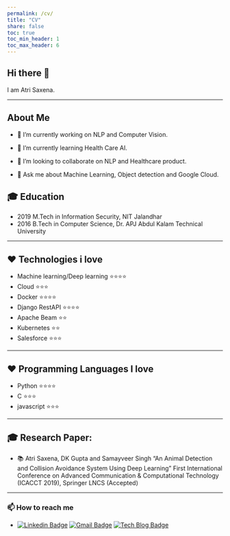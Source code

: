 ```yaml
---
permalink: /cv/
title: "CV"
share: false
toc: true
toc_min_header: 1
toc_max_header: 6
---
```


## Hi there 👋
I am Atri Saxena.

---

## About Me
- 🔭 I’m currently working on NLP and Computer Vision.

- 🌱 I’m currently learning Health Care AI. 

- 👯 I’m looking to collaborate on NLP and Healthcare product. 

- 💬 Ask me about Machine Learning, Object detection and Google Cloud.

## 🎓 Education
* 2019 M.Tech in Information Security, NIT Jalandhar
* 2016 B.Tech in Computer Science, Dr. APJ Abdul Kalam Technical University

---

## :heart: Technologies i love

  - Machine learning/Deep learning :star::star::star::star:
  - Cloud :star::star::star:
  - Docker :star::star::star::star:
  - Django RestAPI :star::star::star::star:
  - Apache Beam :star::star:
  - Kubernetes :star::star:
  - Salesforce :star::star::star:
  
 ---
  
## :heart: Programming Languages I love

  - Python :star::star::star::star:
  - C :star::star::star:
  - javascript :star::star::star:

---

## 🎓 Research Paper: 

  - :books: Atri Saxena, DK Gupta and Samayveer Singh “An Animal Detection and
Collision Avoidance System Using Deep Learning” First International Conference on Advanced Communication & Computational Technology (ICACCT 2019), Springer LNCS (Accepted)

---

### 📫 How to reach me
- [![Linkedin Badge](https://img.shields.io/badge/-LinkedIn-blue?style=flat-square&logo=Linkedin&logoColor=white&link=https://www.linkedin.com/in/atrisaxena/)](https://www.linkedin.com/in/atrisaxena/)
[![Gmail Badge](https://img.shields.io/badge/-Gmail-d14836?style=flat-square&logo=Gmail&logoColor=white&link=mailto:atrisaxena2@gmail.com)](mailto:atrisaxena2@gmail.com)
[![Tech Blog Badge](http://img.shields.io/badge/-Tech%20blog-black?style=flat-square&logo=github&link=https://atrisaxena.github.io/)](https://atrisaxena.github.io/) 

